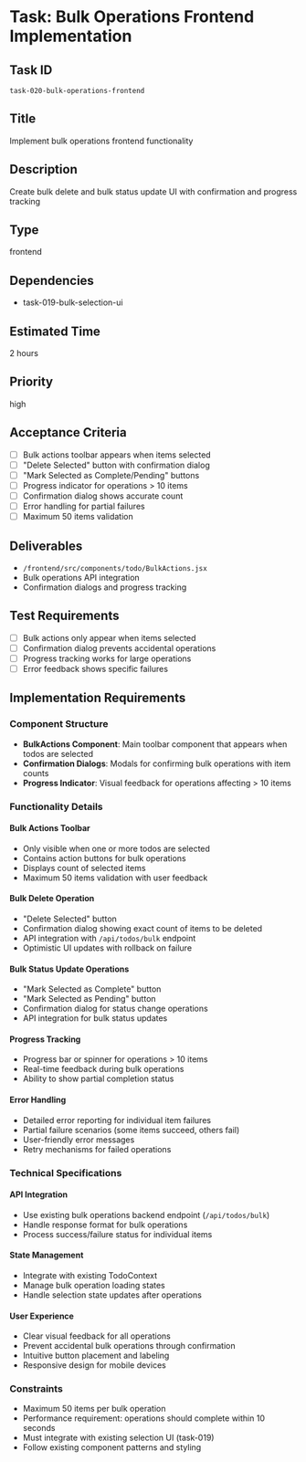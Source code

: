 # Task: Bulk Operations Frontend Implementation

## Task ID
`task-020-bulk-operations-frontend`

## Title
Implement bulk operations frontend functionality

## Description
Create bulk delete and bulk status update UI with confirmation and progress tracking

## Type
frontend

## Dependencies
- task-019-bulk-selection-ui

## Estimated Time
2 hours

## Priority
high

## Acceptance Criteria
- [ ] Bulk actions toolbar appears when items selected
- [ ] "Delete Selected" button with confirmation dialog
- [ ] "Mark Selected as Complete/Pending" buttons
- [ ] Progress indicator for operations > 10 items
- [ ] Confirmation dialog shows accurate count
- [ ] Error handling for partial failures
- [ ] Maximum 50 items validation

## Deliverables
- `/frontend/src/components/todo/BulkActions.jsx`
- Bulk operations API integration
- Confirmation dialogs and progress tracking

## Test Requirements
- [ ] Bulk actions only appear when items selected
- [ ] Confirmation dialog prevents accidental operations
- [ ] Progress tracking works for large operations
- [ ] Error feedback shows specific failures

## Implementation Requirements

### Component Structure
- **BulkActions Component**: Main toolbar component that appears when todos are selected
- **Confirmation Dialogs**: Modals for confirming bulk operations with item counts
- **Progress Indicator**: Visual feedback for operations affecting > 10 items

### Functionality Details

#### Bulk Actions Toolbar
- Only visible when one or more todos are selected
- Contains action buttons for bulk operations
- Displays count of selected items
- Maximum 50 items validation with user feedback

#### Bulk Delete Operation
- "Delete Selected" button
- Confirmation dialog showing exact count of items to be deleted
- API integration with `/api/todos/bulk` endpoint
- Optimistic UI updates with rollback on failure

#### Bulk Status Update Operations
- "Mark Selected as Complete" button
- "Mark Selected as Pending" button
- Confirmation dialog for status change operations
- API integration for bulk status updates

#### Progress Tracking
- Progress bar or spinner for operations > 10 items
- Real-time feedback during bulk operations
- Ability to show partial completion status

#### Error Handling
- Detailed error reporting for individual item failures
- Partial failure scenarios (some items succeed, others fail)
- User-friendly error messages
- Retry mechanisms for failed operations

### Technical Specifications

#### API Integration
- Use existing bulk operations backend endpoint (`/api/todos/bulk`)
- Handle response format for bulk operations
- Process success/failure status for individual items

#### State Management
- Integrate with existing TodoContext
- Manage bulk operation loading states
- Handle selection state updates after operations

#### User Experience
- Clear visual feedback for all operations
- Prevent accidental bulk operations through confirmation
- Intuitive button placement and labeling
- Responsive design for mobile devices

### Constraints
- Maximum 50 items per bulk operation
- Performance requirement: operations should complete within 10 seconds
- Must integrate with existing selection UI (task-019)
- Follow existing component patterns and styling